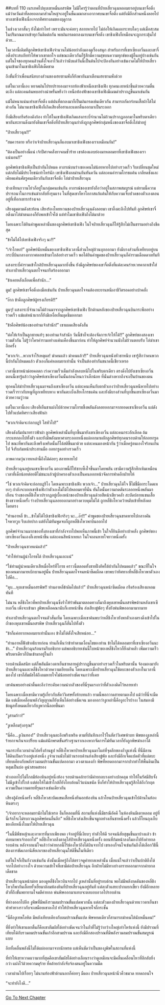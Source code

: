 ##บทที่ 110 เนรเทศไปหุบเขาหมื่นอสรพิษ
ไม่มีใครรู้ว่าตอนที่ป๋ายเสี่ยวฉุนหลอมยาอยู่บนเขาจื่อติ่ง แม้ว่าควันดำที่ลอยออกมาส่วนใหญ่จะอยู่ในชั้นเมฆกลางอากาศบนเขาจื่อติ่ง แต่ยังมีอีกส่วนหนึ่งลอยไปทางเขาชิงเฟิงเนื่องจากทิศทางลมของฤดูกาล

ในช่วงเวลาสั้นๆ ยังไม่เท่าไหร่ เพราะมันจะค่อยๆ สลายหายไป ไม่ก่อให้เกิดผลกระทบใดๆ แต่เมื่อสะสมในปริมาณมากเข้าทุกวันติดต่อกัน พอฝนกรดตกลงมาบนเขาจื่อติ่ง เขาชิงเฟิงก็เหมือนจะถูกกระตุ้นไปด้วย...

ในเวลานี้เดิมทีลูกศิษย์เขาชิงเฟิงจำนวนไม่น้อยกำลังมองดูเรื่องสนุก สำหรับการที่เขาเซียงอวิ๋นและเขาจื่อติ่งประสบภัยทำให้พวกเขาตกใจ แต่ขณะเดียวกันก็รู้สึกมีความสุขบนความทุกข์ของผู้อื่นอยู่บ้างเช่นกัน แต่ในใจของทุกคนล้วนตั้งใจเอาไว้แล้วว่านับแต่วันนี้เป็นต้นไปจะป้องกันอย่างเข้มงวดไม่ให้ป๋ายเสี่ยวฉุนเข้ามาในเขาชิงเฟิงได้เด็ดขาด 

ถึงขั้นที่ว่าเพื่อนสนิทบางส่วนของเฮยซานพั่งก็ยังพากันมาเตือนเฮยซานพั่งด้วย 

แต่ในเวลานี้เอง หยาดฝนโปรยปรายลงมาจากท้องฟ้าเหนือเขาชิงเฟิง ทุกคนเงยหน้าขึ้นด้วยความตื่นตะลึง แต่ละคนค้นพบอย่างน่าพรั่นพรึงว่า เหนือท้องฟ้าของเขาชิงเฟิงมีเมฆดำปรากฏขึ้นมาเช่นกัน

แม้ไม่หนาแน่นเท่าเขาจื่อติ่ง แต่ฝนที่ตกลงมาก็เป็นฝนกรดเช่นเดียวกัน สามารถกัดกร่อนเสื้อผ้าได้ไม่ต่างกัน ไม่นานเขาชิงเฟิงก็เกิดเสียงฮือฮาและแตกตื่นออกมาเป็นระลอก

ยิ่งมีเสียงกรีดร้องดังก้อง ทำให้ในเขาชิงเฟิงเกิดแสงกระบี่จำนวนไม่ถ้วนปรากฏออกมาในพริบตาเดียว พากันทะยานดิ่งมายังตีนเขาจื่อติ่งที่ป๋ายเสี่ยวฉุนกำลังถูกลูกศิษย์กลุ่มหนึ่งของเขาจื่อติ่งไล่ฆ่าอยู่

“ป๋ายเสี่ยวฉุน!!”

“สมควรตาย หรือว่าเจ้าป๋ายเสี่ยวฉุนก็แอบมาเขาชิงเฟิงของเราเหมือนกัน!”

“ต้องเป็นอย่างนี้แน่ เจ้าปีศาจคลั่งยาจอมชั่วร้าย เขาต้องแอบย่องมาหลอมยาที่เขาชิงเฟิงของเราแน่นอน!!”

ลูกศิษย์เขาชิงเฟิงเป็นบ้ากันไปหมด อาภรณ์บนร่างของคนไม่น้อยหายไปอย่างรวดเร็ว รีบเปลี่ยนชุดใหม่ แต่กลับไม่มีประโยชน์เท่าไหร่นัก เขาชิงเฟิงอลม่านกันทันควัน แต่ละคนคำรามโกรธแค้น เกลียดชังและเคียดแค้นศัตรูคนเดียวกันกับเขาจื่อติ่ง ไล่ฆ่าป๋ายเสี่ยวฉุน

ซ่างเทียนกวานโย่วก็อยู่ในกลุ่มคนเช่นกัน อาภรณ์ของเขายังถือว่าอยู่ในสภาพสมบูรณ์ แต่ยามนี้ความปรารถนาในการเข่นฆ่ากลับยิ่งรุนแรง ในที่สุดเขาก็หาโอกาสแก้แค้นให้กับความเจ็บปวดของตัวเองตอนอยู่ที่เทือกเขารกร้างเจอ

เสียงตูมตามดังสะท้อน เสียงร้องโหยหวนของป๋ายเสี่ยวฉุนดังลอยมา เขาอึ้งตะลึงไปทันที ลูกศิษย์เขาจื่อติ่งมาไล่ฆ่าตนเองก็ยังพอเข้าใจได้ แต่ทำไมเขาชิงเฟิงถึงได้มาด้วย

โดยเฉพาะได้ยินคำพูดเหล่านั้นของลูกศิษย์เขาชิงเฟิง ในใจป๋ายเสี่ยวฉุนก็ให้รู้สึกไม่เป็นธรรมอย่างถึงขีดสุด

“ข้าไม่ได้ไปเขาชิงเฟิงจริงๆ นะ!!”

“เจ้าโกหก!” ลูกศิษย์นับหมื่นของเขาชิงเฟิงเวลานี้ส่วนใหญ่ล้วนบุกออกมา ยังมีบางส่วนที่เหยียบอยู่บนกระบี่บินกลางอากาศลอยเข้ามาใกล้อย่างรวดเร็ว พอได้ยินคำพูดของป๋ายเสี่ยวฉุนก็คำรามเดือดดาลทันที

แสงกระบี่คำรามเข้าใกล้ป๋ายเสี่ยวฉุนมากยิ่งขึ้น ยังมีลูกศิษย์ของเขาจื่อติ่งที่แต่ละคนร่ายเวทคาถาเข้าใส่ ทำเอาป๋ายเสี่ยวฉุนตกใจจนกรีดร้องออกมา

“ข้าเคยหลั่งเลือดเพื่อสำนัก...”

ตูม! ลูกศิษย์เขาจื่อติ่งลงมือเช่นกัน ป๋ายเสี่ยวฉุนตกใจจนต้องทะยานหนีเอาชีวิตรอดอย่างบ้าคลั่ง

“อ๊าก ข้าคือลูกศิษย์ผู้ทรงเกียรติ!!”

ตูมๆ! แสงกระบี่จำนวนไม่ถ้วนมาจากลูกศิษย์เขาชิงเฟิง ปีกด้านหลังของป๋ายเสี่ยวฉุนบินกระพืออย่างรวดเร็ว แม้แต่หน้าผากก็ยังมีเหงื่อเย็นผุดซึมออกมา

“ข้าคือศิษย์น้องของท่านเจ้าสำนัก!” เขาแผดเสียงดังลั่น

“ต่อให้เจ้าเป็นลูกชายแท้ๆ ของท่านเจ้าสำนัก วันนี้ข้าก็จะต้องจัดการเจ้าให้ได้!!” ลูกศิษย์ของสองเขารวมตัวกัน ไม่รู้ว่าใครคำรามอย่างแค้นเคืองขึ้นมาก่อน ทำให้ลูกศิษย์จำนวนนับไม่ถ้วนตอบรับ ไล่ฆ่าเขาอีกครั้ง

“พวกเจ้า...พวกเจ้าไร้เหตุผล! ฆ่าคนแล้ว ฆ่าคนแล้ว!!” ป๋ายเสี่ยวฉุนหนังหัวชาหนึบ เขารู้สึกว่าคนพวกนี้บ้ากันไปหมดแล้ว ตัวเองก็แค่หลอมยาเท่านั้น จำเป็นต้องทำกันขนาดนี้เชียวเหรอ

เวลานี้เขาหน้าม่อยคอตก เร่งความเร็วเต็มกำลังหลบหนีไปในพริบตาเดียว ตรงดิ่งไปยังเขาเซียงอวิ๋น ตอนนี้เขารู้แล้วว่าลูกศิษย์เขาเซียงอวิ๋นนั้นอ่อนโยนกว่าเล็กน้อย ที่นั่นต่างหากถึงจะเป็นบ้านของตน

ทุกคนไล่ฆ่าป๋ายเสี่ยวฉุนมาจนถึงเขาเซียงอวิ๋น แต่ละคนเห็นกับตาตัวเองว่าป๋ายเสี่ยวฉุนหนีหายไปอย่างรวดเร็วราวกับหนูที่ถูกเหยียบหาง พากันตะเบ็งเสียงโกรธแค้น และยังมีบางส่วนที่บุกขึ้นเขาเซียงอวิ๋นมาด้วยความวู่วาม

แต่ในเวลานี้เอง เสียงฮึเย็นชาแฝงไปด้วยความโกรธขึ้งพลันดังลอยออกมาจากยอดเขาเซียงอวิ๋น แผ่ดังไปทั่วแปดทิศราวเสียงฟ้าผ่า

“พวกเจ้าคิดจะก่อกบฏรึ ไสหัวไป!”

เสียงดังกัมปนาทราวฟ้าผ่า ลูกศิษย์เหล่านั้นที่บุกขึ้นมายังเขาเซียงอวิ๋น แต่ละคนกระอักเลือด ล้มกระแทกลงไปทั้งตัว และยังมีพลังมหาศาลระลอกหนึ่งแผ่ออกมาผลักลูกศิษย์ทุกคนรอบด้านให้ถอยกรูดไป ขณะที่พากันตะลึงพรึงเพริดนั้นก็ได้สติขึ้นมาด้วย แต่ละคนมองหน้ากัน รู้ว่าเมื่อครู่ตนเองใจร้อนเกินไป จึงรีบก้มหน้าประสานมือ ถอยกรูดอย่างรวดเร็ว 

ภาพความวุ่นวายเหล่านี้ถึงได้ค่อยๆ สลายหายไป

ป๋ายเสี่ยวฉุนอยู่บนเขาเซียงอวิ๋น มองภาพนี้ก็ให้ซาบซึ้งใจขึ้นมาโดยพลัน เขามีความรู้สึกฮึกเหิมเหมือนเวลาที่เด็กน้อยต่อยตีไม่ชนะแล้วผู้ปกครองตัวเองเป็นคนออกหน้าจัดการฟาดอีกฝ่ายให้ 

“ใช่ พวกเจ้าคิดจะก่อกบฏรึไง โดยเฉพาะเขาชิงเฟิง พวกเจ้า...” ป๋ายเสี่ยวฉุนได้ใจ ชี้ไม้ชี้มือกระโดดเหยงๆ กำลังจะบอกเขาชิงเฟิงว่าตัวเองไม่ได้ไปหลอมยาที่นั่น ทันใดนั้นความกดดันระลอกหนึ่งพลันมาเยือน ร่างของหลี่ชิงโหวปรากฏอยู่เบื้องหน้าของป๋ายเสี่ยวฉุนด้วยสีหน้าเขียวคล้ำ สะบัดปลายแขนเสื้อข้างขวาหนึ่งครั้ง ร่างป๋ายเสี่ยวฉุนลอยออกมาอย่างควบคุมไม่ได้ ถูกหลี่ชิงโหวคว้าหมับเข้าที่หลังคอโดยตรง

“ท่านอาหลี่ ข้า...ข้าไม่ได้ไปเขาชิงเฟิงจริงๆ นะ...อ๊า!!” คำพูดของป๋ายเสี่ยวฉุนขาดหายไปกลางคัน ใจหายวูบ รีบเอ่ยปาก แต่ยังไม่ทันพูดจบก็ถูกหลี่ชิงโหวพาบินออกไป

ลูกศิษย์จำนวนมากของทั้งสองเขาที่กำลังจากไปพอเห็นภาพนี้เข้า ในใจก็ยินดีอย่างบ้าคลั่ง ลูกศิษย์ของเขาเซียงอวิ๋นเองก็เงยหน้าขึ้น แต่ละคนสีหน้าเหยเก ในใจถอนหายใจยาวหนึ่งครั้ง

 “ป๋ายเสี่ยวฉุนซวยแน่แล้ว!” 
 
“ทำให้ท่านผู้นำโกรธได้ ป๋ายเสี่ยวฉุนเละแน่” 

“ใช่ท่านผู้นำคนเดียวเสียเมื่อไหร่ที่โกรธ คราวนี้ตลอดทั้งชายฝั่งทิศใต้บ้ากันไปหมดแล้ว” ขณะที่ในใจของคนมากมายเบิกบานอยู่นั้น ป๋ายเสี่ยวฉุนตกใจจนหน้าซีดเผือด เขาพบว่าทิศทางที่หลี่ชิงโหวพาตัวเองไปคือ...

“หุบ...หุบเขาหมื่นอสรพิษ!! ท่านอาหลี่ข้าผิดไปแล้ว!” ป๋ายเสี่ยวฉุนหน้าซีดเผือด กรีดร้องเสียงแหลมทันที

ไม่นาน หลี่ชิงโหวที่พาป๋ายเสี่ยวฉุนซึ่งร่ำไห้รำพันมาตลอดทางก็มาถึงหุบเขาหมื่นอสรพิษด้านหลังเขาเซียงอวิ๋น เพิ่งจะเข้ามา งูพิษเหลือคณานับก็เงยหน้าขึ้น ส่งเสียงขู่ฟ่อๆ ทั้งยังพ่นพิษออกมามากมาย

ทำเอาป๋ายเสี่ยวฉุนตกใจจนตัวสั่นเทิ้ม โดยเฉพาะเมื่อเขาค้นพบว่าหลี่ชิงโหวยังพาตัวเองตรงดิ่งเข้าไปในถ้ำของหุบเขาหมื่นอสรพิษ ป๋ายเสี่ยวฉุนก็สั่นไปทั้งตัว

“ข้าก็แค่อยากหลอมยาเท่านั้นเอง ข้าไม่ได้ตั้งใจเสียหน่อย...”

“ท่านอาหลี่ฟังข้าอธิบายก่อน ท่านก็เห็นว่าข้าทำตามเงื่อนไขของท่าน ข้าไม่ได้หลอมยาที่เขาเซียงอวิ๋นนะ ข้า...” ป๋ายเสี่ยวฉุนร้อนรนรีบอธิบาย แต่พออธิบายเช่นนี้ใบหน้าของหลี่ชิงโหวก็ยิ่งดำคล้ำ เพิ่มความเร็ว พริบตาเดียวก็บินเข้ามาอยู่ในถ้ำ

รอบด้านมืดสนิท แต่ก็พลันมีดวงตาเย็นชาหลายคู่ปรากฏขึ้นมาอย่างรวดเร็วในพริบตานั้น จ้องมองมายังป๋ายเสี่ยวฉุนและหลี่ชิงโหวด้วยความเยียบเย็น โดยเฉพาะเมื่อป๋ายเสี่ยวฉุนใช้ตบะของตัวเองในเวลานี้มองไป เขาก็สัมผัสได้ถึงลมหายใจไม่น้อยอย่างชัดเจนกว่าที่เคย

เขาค้นพบอย่างน่าตื่นตะลึงว่าระดับความน่ากลัวของที่นี่รุนแรงกว่าที่ตัวเองคิดไว้หลายเท่า

โดยเฉพาะเมื่อเขามีความรู้เกี่ยวกับสัตว์วิเศษทั้งห้าบทแล้ว ยามนี้พอกวาดสายตามองไป แม้ว่าที่นี่จะมืดมิด แต่เมื่อเคลื่อนพลังวิญญาณก็ยังเห็นได้อย่างชัดเจน มองออกว่างูเหล่านี้คืองูอะไรบ้างง ในสมองมีข้อมูลทั้งหมดเกี่ยวกับงูพวกนี้ลอยขึ้นมา

“งูสามก้าว!”

“งูเหลือมรุ่งอรุณ!” 

“นี่คือ...งูเงินทอง!” ป๋ายเสี่ยวฉุนตะลึงพรึงเพริด ตามที่บันทึกเอาไว้ในสัตว์วิเศษห้าบท พิษของงูเหล่านี้ร้ายกาจเกินจะเปรียบ แม้แต่นักพรตขั้นสร้างฐานรากเองหากจัดการไม่ทันเวลาก็ยังถูกพิษฆ่าเอาได้

จนกระทั่งเวลาผ่านไปครึ่งก้านธูป หลี่ชิงโหวพาป๋ายเสี่ยวฉุนมาโผล่ที่จุดลึกของถ้ำงูแห่งนี้ ที่นี่มีลานใต้ดินเปิดกว้างอยู่แห่งหนึ่ง งูจำนวนนับไม่ถ้วนรอบด้านส่งเสียงขู่ฟ่อ และยังมีอีกเจ็ดแปดตัวที่แผ่ตบะเทียบเคียงกับพลังรวมลมปราณขั้นแปดออกมา ดวงตาแดงก่ำ พิษที่หยดออกมาจากปากทำให้พื้นดินเป็นหลุมเป็นบ่อ ดูน่าสยดสยอง 

ห่างออกไปไม่ไกลมีห้องหินอยู่หนึ่งห้อง รอบด้านคล้ายว่ามีค่ายกลบางอย่างปกคลุม ทำให้ในรัศมีสิบจั้งไม่มีงูเข้าไปใกล้ แต่ต่อให้ไม่เข้าใกล้ก็ยังโอบล้อมไว้แน่นขนัด ซึ่งก็ทำให้ป๋ายเสี่ยวฉุนรู้สึกได้ถึงวิกฤตความเป็นความตายที่รุนแรงเช่นเดียวกัน

เสียงอู้ดังหนึ่งครั้ง หลี่ชิงโหวสะบัดแขนเสื้อหนึ่งทีนอกห้องหิน แล้วโยนป๋ายเสี่ยวฉุนเข้าไปด้านในห้องหินตรงๆ

“เจ้าอยากจะหลอมยานักไม่ใช่เหรอ งั้นก็หลอมที่นี่ สถานที่แห่งนี้มีธรณีอัคคี ในห้องหินมีเตาหลอม อยู่ที่นี่เจ้าก็จะไม่รบกวนลูกศิษย์คนอื่นอีก” หลี่ชิงโหวส่งเสียงขึ้นจมูกอย่างเย็นชาหนึ่งครั้ง แล้วก็โยนถุงเก็บของอีกหนึ่งใบมาให้ป๋ายเสี่ยวฉุน

“ในนี้มีพืชหญ้าและอาหารที่มากเพียงพอ เจ้าอยู่ที่นี่เงียบๆ ทำตัวให้ดี รอจนนิสัยสุขุมขึ้นมาบ้างแล้ว ข้าค่อยมาพาเจ้าออกไป” หลี่ชิงโหวถลึงตาดุใส่ป๋ายเสี่ยวฉุนหนึ่งครั้ง ตอนที่ก้มหน้าลงก็มองไปยังค่ายกลรอบด้าน หลังจากแน่ใจแล้วว่าค่ายกลนี้ไร้ช่องโหว่ถึงได้บินจากไป เขาเองก็จนใจเช่นกันถึงได้เลือกวิธีนี้ ต้องการขัดเกลานิสัยเกเรของป๋ายเสี่ยวฉุนให้ดีขึ้นในทีเดียว

แต่ในใจก็เป็นกังวลเช่นกัน ดังนั้นเมื่อครู่ถึงได้ตรวจดูค่ายกลเหล่านั้น เมื่อแน่ใจแล้วว่าเป็นปกติถึงได้จากไปอย่างวางใจ ด้วยความเข้าใจที่เขามีต่อป๋ายเสี่ยวฉุน อีกฝ่ายไม่มีทางย่างกรายออกมาจากค่ายกลเด็ดขาด

ป๋ายเสี่ยวฉุนหน้าม่อย มองดูหลี่ชิงโหวบินจากไป งูเหล่านั้นที่อยู่รอบด้าน พอไม่มีพลังกดดันของหลี่ชิงโหวก็พากันเลื้อยยั้วเยี้ยมาล้อมห้องหินที่ป๋ายเสี่ยวฉุนอยู่ทันที แต่ละตัวแสยะปากแยกเขี้ยว ยังมีอีกหลายตัวที่ถึงขั้นพยายามโจมตีค่ายกล พ่นพิษออกมาแทบจะตลบอบอวลไปรอบด้าน 

ที่ห่างออกไปอีก งูพิษที่มีพลังรวมลมปราณขั้นแปดพวกนั้น แต่ละตัวมองป๋ายเสี่ยวฉุนด้วยแววตาเย็นชา ทำท่าทางราวกับจะเขมือบเขาลงไป ทำให้ป๋ายเสี่ยวฉุนหายใจถี่กระชั้น  

“นี่คืองูเทพโลหิต มีพลังเทียบเคียงกับลมปราณขั้นแปด พิษหยดเดียวก็สามารถฆ่าคนได้นับหมื่นคน!” 

ที่ยิ่งทำให้เขาแตกตื่นก็คือเขาสัมผัสได้อย่างชัดเจนว่าในถ้ำที่ไม่รู้ว่ากว้างใหญ่เท่าไหร่แห่งนี้ ยังมีปราณที่เทียบได้กับรวมลมปราณขั้นเก้าอีกสามปราณ และยังมีอีกสองปราณที่มีพลังรวมลมปราณขั้นสมบูรณ์แบบ 

อีกทั้งคลื่นพลังนี้ไม่ได้แผ่ออกมาจากนักพรต แต่เห็นชัดว่าเป็นของงูพิษในสถานที่แห่งนี้

ที่ทำให้เขาหวาดผวามากที่สุดคือเขาสัมผัสได้อย่างเลือนรางว่าดูเหมือนจะมีคลื่นเคลื่อนไหวที่ลึกลับยิ่งกว่า แฝงไว้ด้วยความดุร้าย ที่คล้ายกำลังจับจ้องตนอยู่ในความมืด 

เวลาผ่านไปเรื่อยๆ ไม่นานท้องฟ้าด้านนอกก็ค่อยๆ มืดลง ป๋ายเสี่ยวฉุนหน้านิ่วคิ้วขมวด ทอดถอนใจ 

“จะทำยังไงดี...” 

---------



[Go To Next Chapter]( ./111.md)